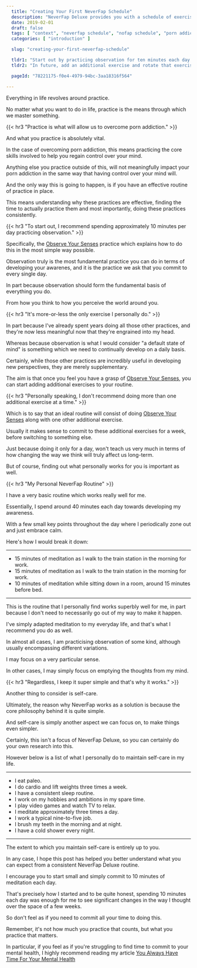 ```yaml
---
  title: "Creating Your First NeverFap Schedule"
  description: "NeverFap Deluxe provides you with a schedule of exercises so that you can learn to develop awareness and self-control over your emotions."
  date: 2019-02-01
  draft: false
  tags: [ "context", "neverfap schedule", "nofap schedule", "porn addiction", "addiction", "awareness", "nofap", "neverfap", "neverfap deluxe", "neverfap basics" ]
  categories: [ "introduction" ]

  slug: "creating-your-first-neverfap-schedule"

  tldr1: "Start out by practicing observation for ten minutes each day."
  tldr2: "In future, add an additional exercise and rotate that exercise on a weekly basis, whilst continuing daily observation practice."

  pageId: "78221175-f0e4-4979-94bc-3aa18316f564"

---
```


<!-- Will Need Edit -->

Everything in life revolves around practice.

No matter what you want to do in life, practice is the means through which we master something.


{{< hr3 "Practice is what will allow us to overcome porn addiction." >}}


And what you practice is absolutely vital.

In the case of overcoming porn addiction, this means practicing the core skills involved to help you regain control over your mind.

Anything else you practice outside of this, will not meaningfully impact your porn addiction in the same way that having control over your mind will.

And the only way this is going to happen, is if you have an effective routine of practice in place.

This means understanding why these practices are effective, finding the time to actually practice them and most importantly, doing these practices consistently.


{{< hr3 "To start out, I recommend spending approximately 10 minutes per day practicing observation." >}}


Specifically, the <a class="link" href="https://neverfapdeluxe.com/practices/observe-your-senses">Observe Your Senses</a> practice which explains how to do this in the most simple way possible.

Observation truly is the most fundamental practice you can do in terms of  developing your awarenes, and it is the practice we ask that you commit to every single day.

In part because observation should form the fundamental basis of everything you do.

From how you think to how you perceive the world around you.


{{< hr3 "It's more-or-less the only exercise I personally do." >}}


In part because I've already spent years doing all those other practices, and they're now less meaningful now that they're engrained into my head.

Whereas because observation is what I would consider "a default state of mind" is something which we need to continually develop on a daily basis.

Certainly, while those other practices are incredibly useful in developing new perspectives, they are merely supplementary.

The aim is that once you feel you have a grasp of <a class="link" href="https://neverfapdeluxe.com/practices/observe-your-senses">Observe Your Senses</a>, you can start adding additional exercises to your routine.


{{< hr3 "Personally speaking, I don't recommend doing more than one additional exercise at a time." >}}


Which is to say that an ideal routine will consist of doing <u>Observe Your Senses</u> along with one other additional exercise.

Usually it makes sense to commit to these additional exercises for a week, before switching to something else.

Just because doing it only for a day, won't teach us very much in terms of how changing the way we think will truly affect us long-term.

But of course, finding out what personally works for you is important as well.


{{< hr3 "My Personal NeverFap Routine" >}}


I have a very basic routine which works really well for me.

Essentially, I spend around 40 minutes each day towards developing my awareness.

With a few small key points throughout the day where I periodically zone out and just embrace calm.

Here's how I would break it down:


<hr class="hrul"/>

- 15 minutes of meditation as I walk to the train station in the morning for work.
- 15 minutes of meditation as I walk to the train station in the morning for work.
- 10 minutes of meditation while sitting down in a room, around 15 minutes before bed.

<hr class="hrul__bottom"/>


This is the routine that I personally find works superbly well for me, in part because I don't need to necessarily go out of my way to make it happen.

I've simply adapted meditation to my everyday life, and that's what I recommend you do as well.

In almost all cases, I am practicising observation of some kind, although usually encompassing different variations.

I may focus on a very particular sense.

In other cases, I may simply focus on emptying the thoughts from my mind.


{{< hr3 "Regardless, I keep it super simple and that's why it works." >}}


Another thing to consider is self-care.

Ultimately, the reason why NeverFap works as a solution is because the core philosophy behind it is quite simple.

And self-care is simply another aspect we can focus on, to make things even simpler.

Certainly, this isn't a focus of NeverFap Deluxe, so you can certainly do your own research into this.

However below is a list of what I personally do to maintain self-care in my life.


<hr class="hrul"/>

- I eat paleo.
- I do cardio and lift weights three times a week.
- I have a consistent sleep routine.
- I work on my hobbies and ambitions in my spare time.
- I play video games and watch TV to relax.
- I meditate approximately three times a day.
- I work a typical nine-to-five job.
- I brush my teeth in the morning and at night.
- I have a cold shower every night.

<hr class="hrul__bottom"/>


The extent to which you maintain self-care is entirely up to you.

In any case, I hope this post has helped you better understand what you can expect from a consistent NeverFap Deluxe routine.

I encourage you to start small and simply commit to 10 minutes of meditation each day.

That's precisely how I started and to be quite honest, spending 10 minutes each day was enough for me to see significant changes in the way I thought over the space of a few weeks.

So don't feel as if you need to commit all your time to doing this.

Remember, it's not how much you practice that counts, but what you practice that matters.

In particular, if you feel as if you're struggling to find time to commit to your mental health, I highly recommend reading my article <a class="link" href="https://neverfapdeluxe.com/articles/you-always-have-time-for-your-mental-health">You Always Have Time For Your Mental Health</a>


<!-- Maybe have an example of a calendar -->

<!-- Talk about how having a plan is part of a good routine. -->
